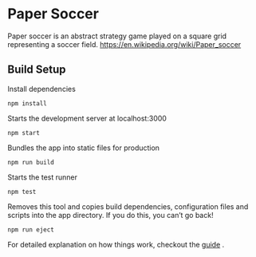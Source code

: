 # Paper Soccer
Paper soccer is an abstract strategy game played on a square grid representing a soccer field.
https://en.wikipedia.org/wiki/Paper_soccer

## Build Setup

Install dependencies

    npm install

Starts the development server at localhost:3000

    npm start

Bundles the app into static files for production

    npm run build

Starts the test runner

    npm test

Removes this tool and copies build dependencies, configuration files and scripts into the app directory. If you do this, you can’t go back!

    npm run eject

For detailed explanation on how things work, checkout the [guide](https://github.com/facebookincubator/create-react-app) .
